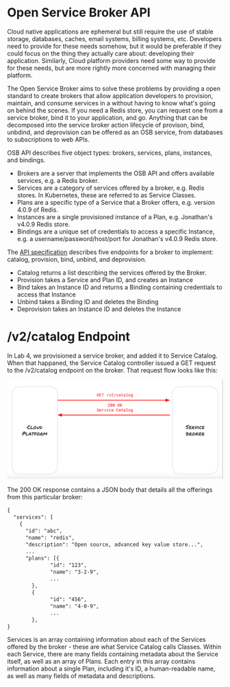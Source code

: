 # Open Service Broker API

Cloud native applications are ephemeral but still require the use of stable storage, databases,
caches, email systems, billing systems, etc. Developers need to provide for these needs somehow,
but it would be preferable if they could focus on the thing they actually care about: developing
their application. Similarly, Cloud platform providers need some way to provide for these needs,
but are more rightly more concerned with managing their platform.

The Open Service Broker aims to solve these problems by providing a open standard to create brokers
that allow application developers to provision, maintain, and consume services in a without having 
to know what's going on behind the scenes. If you need a Redis store, you can request one from
a service broker, bind it to your application, and go. Anything that can be decomposed into the
service broker action lifecycle of provison, bind, unbdind, and deprovision can be offered as an
OSB service, from databases to subscriptions to web APIs.

OSB API describes five object types: brokers, services, plans, instances, and bindings.

* Brokers are a server that implements the OSB API and offers available services, e.g. a Redis broker.
* Services are a category of services offered by a broker, e.g. Redis stores. In Kubernetes,
these are referred to as Service Classes.
* Plans are a specific type of a Service that a Broker offers, e.g. version 4.0.9 of Redis.
* Instances are a single provisioned instance of a Plan, e.g. Jonathan's v4.0.9 Redis store.
* Bindings are a unique set of credentials to access a specific Instance, e.g. a username/password/host/port for Jonathan's v4.0.9 Redis store.

The [API specification](https://github.com/openservicebrokerapi/servicebroker) describes five
endpoints for a broker to implement: catalog, provision, bind, unbind, and deprovision.

* Catalog returns a list describing the services offered by the Broker.
* Provision takes a Service and Plan ID, and creates an Instance
* Bind takes an Instance ID and returns a Binding containing credentials to access that Instance
* Unbind takes a Binding ID and deletes the Binding
* Deprovision takes an Instance ID and deletes the Instance

# /v2/catalog Endpoint

In Lab 4, we provisioned a service broker, and added it to Service Catalog. When that happaned,
the Service Catalog controller issued a GET request to the /v2/catalog endpoint on the broker.
That request flow looks like this:

![/v2/catalog Request](../images/catalog_request.png)

The 200 OK response contains a JSON body that details all the offerings from this particular broker:
```
{
  "services": [
    {
      "id": "abc",
      "name": "redis",
      "description": "Open source, advanced key value store...",
      ...
      "plans": [{
              "id": "123",
              "name": "3-2-9",
              ...
        },
        {
              "id": "456",
              "name": "4-0-9",
              ...
        },
}
```

Services is an array containing information about each of the Services offered by the broker - 
these are what Service Catalog calls Classes. Within each Service, there are many fields containing
metadata about the Service itself, as well as an array of Plans. Each entry in this array contains
information about a single Plan, including it's ID, a human-readable name, as well as many fields of
metadata and descriptions.
